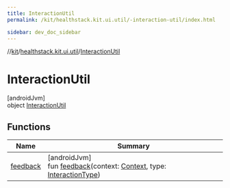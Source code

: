 ```yaml
---
title: InteractionUtil
permalink: /kit/healthstack.kit.ui.util/-interaction-util/index.html

sidebar: dev_doc_sidebar
---
```

//[kit](../../../index.html)/[healthstack.kit.ui.util](../index.html)/[InteractionUtil](index.html)



# InteractionUtil



[androidJvm]\
object [InteractionUtil](index.html)



## Functions


| Name | Summary |
|---|---|
| [feedback](feedback.html) | [androidJvm]<br>fun [feedback](feedback.html)(context: [Context](https://developer.android.com/reference/kotlin/android/content/Context.html), type: [InteractionType](../-interaction-type/index.html)) |

